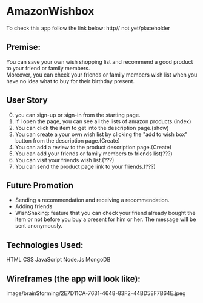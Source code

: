 # AmazonWishbox
To check this app follow the link below:
http// not yet/placeholder

## Premise:
You can save your own wish shopping list and recommend a good product to your friend or family members. <br>
Moreover, you can check your friends or family members wish list when you have no idea what to buy for their birthday present. 

## User Story
0. you can sign-up or sign-in from the starting page.<br>
1. If I open the page, you can see all the lists of amazon products.(index)<br>
2. You can click the item to get into the description page.(show)<br>
3. You can create a your own wish list by clicking the "add to wish box" button from the description page.(Create) <br>
4. You can add a review to the product description page.(Create) <br>
5. You can add your friends or family members to friends list(???)<br>
6. You can visit your friends wish list.(???) <br>
7. You can send the product page link to your friends.(???)<br>

## Future Promotion
- Sending a recommendation and receiving a recommendation.
- Adding friends
- WishShaking: feature that you can check your friend already bought the item or not before you buy a present for him or her.
 The message will be sent anonymously.


## Technologies Used:
HTML
CSS
JavaScript
Node.Js
MongoDB


## Wireframes (the app will look like):
image/brainStorming/2E7D11CA-7631-4648-83F2-44BD58F7B64E.jpeg